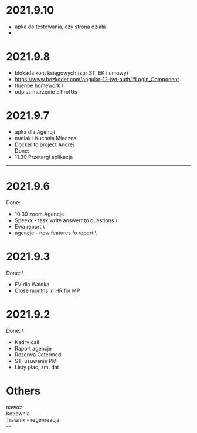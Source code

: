 # 2021.9.10
- apka do testowania, czy strona działa 
- 
# 2021.9.8
- blokada kont księgowych (spr ST, EK i umowy)
- https://www.bezkoder.com/angular-12-jwt-auth/#Login_Component
- fluenbe homework \
- odpisz marzenie z ProfUs 
# 2021.9.7
- apka dla Agencji 
- matlak i Kuchnia Mleczna 
- Docker to project Andrej 
</br>Done:
- 11.30 Przetargi aplikacja

------------------------------------------------------------------------
# 2021.9.6
Done:
- 10.30 zoom Agencje
- Speexx - task  write answerr to questions \
- Ewa report \
- agencje - new features fo report \

# 2021.9.3
Done: \
- FV dla Waldka
- Close months in HR for MP

# 2021.9.2
Done: \
- Kadry call 
- Raport agencje 
- Rezerwa Catermed 
- ST, usuwanie PM
- Listy płac, zm. dat


# Others
nawóz </br>
Kotłownia </br>
Trawnik - regenreacja </br>
--</br>
